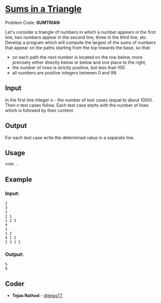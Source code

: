 
# [Sums in a Triangle](https://www.codechef.com/problems/SUMTRIAN)
Problem Code: **SUMTRIAN**

Let's consider a triangle of numbers in which a number appears in the first line, two numbers appear in the second line, three in the third line, etc. Develop a program which will compute the largest of the sums of numbers that appear on the paths starting from the top towards the base, so that:

- on each path the next number is located on the row below, more precisely either directly below or below and one place to the right;
- the number of rows is strictly positive, but less than 100
- all numbers are positive integers between 0 and 99.

## Input

In the first line integer n - the number of test cases (equal to about 1000). Then n test cases follow. Each test case starts with the number of lines which is followed by their content.

## Output

For each test case write the determined value in a separate line.

## Usage
```sh
node .
```
## Example
### Input:
```
2
3
1
2 1
1 2 3
4
1
1 2
4 1 2
2 3 1 1
```
### Output:
```
5
9
```

## Coder

* **Tejas Rathod** - [@tejas77](https://github.com/tejas77)
